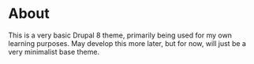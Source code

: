 # About

This is a very basic Drupal 8 theme, primarily being used for my own learning
purposes. May develop this more later, but for now, will just be a very minimalist
base theme.

